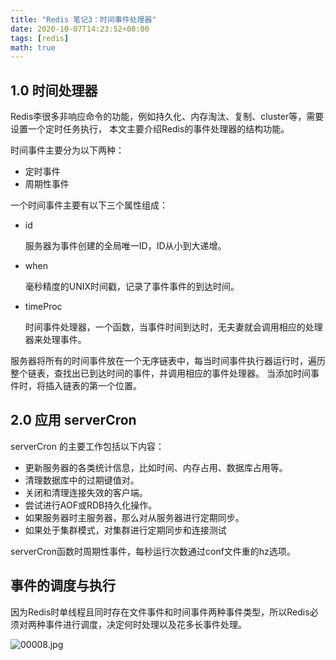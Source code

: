 ```yaml
---
title: "Redis 笔记3：时间事件处理器"
date: 2020-10-07T14:23:52+08:00
tags: [redis]
math: true
---
```

<!--more-->

## 1.0 时间处理器
Redis李很多非响应命令的功能，例如持久化、内存淘汰、复制、cluster等，需要设置一个定时任务执行，
本文主要介绍Redis的事件处理器的结构功能。

时间事件主要分为以下两种：
- 定时事件
- 周期性事件

一个时间事件主要有以下三个属性组成：

- id
  
  服务器为事件创建的全局唯一ID，ID从小到大递增。
- when
  
  毫秒精度的UNIX时间戳，记录了事件事件的到达时间。
- timeProc

  时间事件处理器，一个函数，当事件时间到达时，无夫妻就会调用相应的处理器来处理事件。

服务器将所有的时间事件放在一个无序链表中，每当时间事件执行器运行时，遍历整个链表，查找出已到达时间的事件，并调用相应的事件处理器。
当添加时间事件时，将插入链表的第一个位置。


## 2.0 应用 serverCron

serverCron 的主要工作包括以下内容：

- 更新服务器的各类统计信息，比如时间、内存占用、数据库占用等。
- 清理数据库中的过期键值对。
- 关闭和清理连接失效的客户端。
- 尝试进行AOF或RDB持久化操作。
- 如果服务器时主服务器，那么对从服务器进行定期同步。
- 如果处于集群模式，对集群进行定期同步和连接测试

serverCron函数时周期性事件，每秒运行次数通过conf文件重的hz选项。

## 事件的调度与执行
因为Redis时单线程且同时存在文件事件和时间事件两种事件类型，所以Redis必须对两种事件进行调度，决定何时处理以及花多长事件处理。

![00008.jpg](https://i.loli.net/2021/05/26/cRDLjC23aZoGrYu.jpg)
